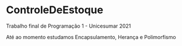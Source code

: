 # ControleDeEstoque
Trabalho final de Programação 1 - Unicesumar 2021

Até ao momento estudamos Encapsulamento, Herança e Polimorfismo 
